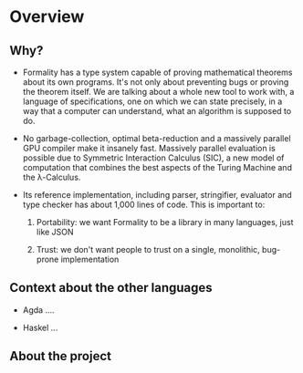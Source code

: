# Overview

## Why?

- Formality has a type system capable of proving mathematical theorems about its own programs. It's not only about preventing bugs or proving the theorem itself. We are talking about a whole new tool to work with, a language of specifications, one on which we can state precisely, in a way that a computer can understand, what an algorithm is supposed to do.

- No garbage-collection, optimal beta-reduction and a massively parallel GPU compiler make it insanely fast.
Massively parallel evaluation is possible due to Symmetric Interaction Calculus (SIC), a new model of computation that combines the best aspects of the Turing Machine and the λ-Calculus.

- Its reference implementation, including parser, stringifier, evaluator and type checker has about 1,000 lines of code. This is important to:

  1. Portability: we want Formality to be a library in many languages, just like JSON

  2. Trust: we don't want people to trust on a single, monolithic, bug-prone implementation

## Context about the other languages

- Agda .... 

- Haskel ... 

## About the project

